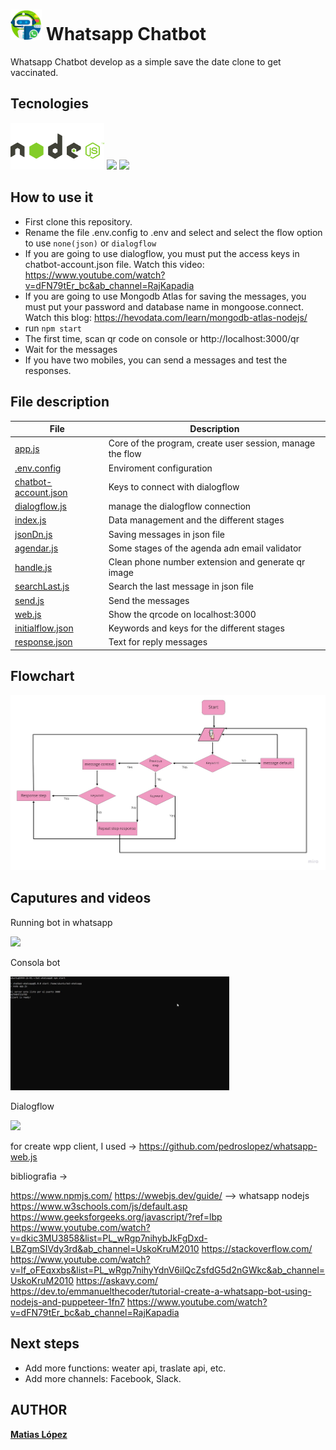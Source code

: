# <img src="./img/logobot.png" width="50">  Whatsapp Chatbot

Whatsapp Chatbot develop as a simple save the date clone to get vaccinated.

## Tecnologies

<img src="./img/node-js.png" width="150">
<img src="https://roi4cio.com/uploads/roi/company/Dialogflow_logo.png" width="150">
<img src="https://www.strongdm.com/hubfs/Technology%20Images/603c5eb831820c3ce6a8f057_603a1586fa052d17fc2a6929_MongoDBAtlas.png" width="150">

## How to use it

- First clone this repository.
- Rename the file .env.config to .env and select and select the flow option to use `none(json)` or `dialogflow`
- If you are going to use dialogflow, you must put the access keys in chatbot-account.json file. Watch this video: https://www.youtube.com/watch?v=dFN79tEr_bc&ab_channel=RajKapadia
- If you are going to use Mongodb Atlas for saving the messages, you must put your password and database name in mongoose.connect. Watch this blog: https://hevodata.com/learn/mongodb-atlas-nodejs/
- run `npm start`
- The first time, scan qr code on console or http://localhost:3000/qr
- Wait for the messages 
- If you have two mobiles, you can send a messages and test the responses.

## File description

File | Description |
---- | ----------- | 
[app.js](./app.js) | Core of the program, create user session, manage the flow
[.env.config](./env.config) | Enviroment configuration
[chatbot-account.json](./chatbot-account.json) | Keys to connect with dialogflow
[dialogflow.js](./adapter/dialogflow.js) | manage the dialogflow connection
[index.js](./adapter/index.js) | Data management and the different stages
[jsonDn.js](./adapter/jsonDb.js) | Saving messages in json file
[agendar.js](./controllers/agendar.js/) | Some stages of the agenda adn email validator
[handle.js](./controllers/handle.js) | Clean phone number extension and generate qr image
[searchLast.js](./controllers/searchLast.js/) | Search the last message in json file
[send.js](./controllers/send.js/) | Send the messages
[web.js](./controllers/web.js) | Show the qrcode on localhost:3000
[initialflow.json](./flow/initialflow.json/) | Keywords and keys for the different stages
[response.json](./flow/response.json) | Text for reply messages

## Flowchart
<img src="./img/Flowchart.jpg" width="550">

## Caputures and videos 

Running bot in whatsapp

<img src="./img/bot-working.gif" width="150">

Consola bot

<img src="./img/consola.gif" width="350">


Dialogflow

<img src="./img/Dialogflow.gif" width="350">


for create wpp client, I used ->
https://github.com/pedroslopez/whatsapp-web.js

bibliografia ->

https://www.npmjs.com/
https://wwebjs.dev/guide/ --> whatsapp nodejs
https://www.w3schools.com/js/default.asp
https://www.geeksforgeeks.org/javascript/?ref=lbp
https://www.youtube.com/watch?v=dkic3MU3858&list=PL_wRgp7nihybJkFgDxd-LBZgmSIVdy3rd&ab_channel=UskoKruM2010
https://stackoverflow.com/
https://www.youtube.com/watch?v=lf_oFEqxxbs&list=PL_wRgp7nihyYdnV6ilQcZsfdG5d2nGWkc&ab_channel=UskoKruM2010
https://askavy.com/
https://dev.to/emmanuelthecoder/tutorial-create-a-whatsapp-bot-using-nodejs-and-puppeteer-1fn7
https://www.youtube.com/watch?v=dFN79tEr_bc&ab_channel=RajKapadia

## Next steps 
- Add more functions: weater api, traslate api, etc. 
- Add more channels: Facebook, Slack.

## AUTHOR
[**Matias López**](https://www.linkedin.com/in/matiaas-lopez/)
